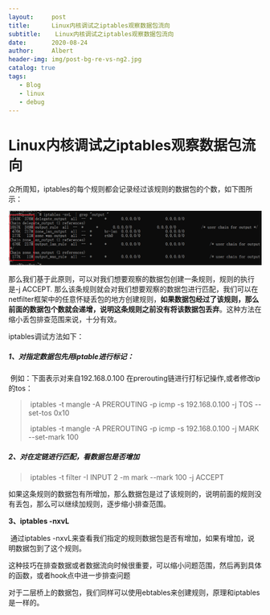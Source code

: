 ```yaml
---
layout:     post
title:      Linux内核调试之iptables观察数据包流向
subtitle:    Linux内核调试之iptables观察数据包流向
date:       2020-08-24
author:     Albert
header-img: img/post-bg-re-vs-ng2.jpg
catalog: true
tags:
   - Blog
   - linux
   - debug
---
```


# Linux内核调试之iptables观察数据包流向

​	众所周知，iptables的每个规则都会记录经过该规则的数据包的个数，如下图所示：

![](https://github.com/cclinuxer/cclinuxer.github.io/blob/master/img/image-20200823202154612.png?raw=true)

​	那么我们基于此原则，可以对我们想要观察的数据包创建一条规则，规则的执行是-j ACCEPT. 那么该条规则就会对我们想要观察的数据包进行匹配，我们可以在netfilter框架中的任意怀疑丢包的地方创建规则，**如果数据包经过了该规则，那么前面的数据包个数就会递增，说明这条规则之前没有将该数据包丢弃**。这种方法在缩小丢包排查范围来说，十分有效。

iptables调试方法如下：

##### 1、对指定数据包先用iptable进行标记：

​	例如：下面表示对来自192.168.0.100 在prerouting链进行打标记操作,或者修改ip的tos：

> ​	iptables -t mangle -A PREROUTING -p icmp -s 192.168.0.100  -j  TOS   --set-tos 0x10
>
> ​	iptables -t mangle -A PREROUTING -p icmp -s 192.168.0.100  -j  MARK   --set-mark 100

##### 2、对在定链进行匹配，看数据包是否增加

> ​	iptables -t filter -I INPUT 2 -m mark --mark 100 -j ACCEPT

​	如果这条规则的数据包有所增加，那么数据包是过了该规则的，说明前面的规则没有丢包，那么可以继续加规则，逐步缩小排查范围。

**3、iptables -nxvL**

​	通过iptables -nxvL来查看我们指定的规则数据包是否有增加，如果有增加，说明数据包到了这个规则。

这种技巧在排查数据或者数据流向时候很重要，可以缩小问题范围，然后再到具体的函数，或者hook点中进一步排查问题

​	对于二层桥上的数据包，我们同样可以使用ebtables来创建规则，原理和iptables是一样的。